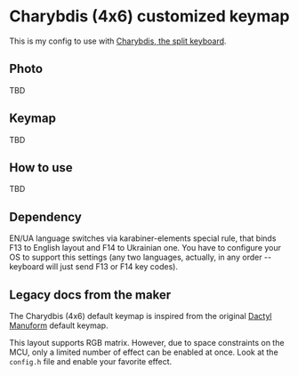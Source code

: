 # Charybdis (4x6) customized keymap

This is my config to use with [Charybdis, the split keyboard](https://bastardkb.com/charybdis/).

## Photo 
TBD

## Keymap
TBD

## How to use
TBD

## Dependency
EN/UA language switches via karabiner-elements special rule, that binds F13 to English layout and F14 to Ukrainian one. You have to configure your OS to support this settings (any two languages, actually, in any order -- keyboard will just send F13 or F14 key codes).

## Legacy docs from the maker

The Charydbis (4x6) default keymap is inspired from the original [Dactyl Manuform](../../../../../handwired/dactyl_manuform) default keymap.

This layout supports RGB matrix. However, due to space constraints on the MCU, only a limited number of effect can be enabled at once. Look at the `config.h` file and enable your favorite effect.
